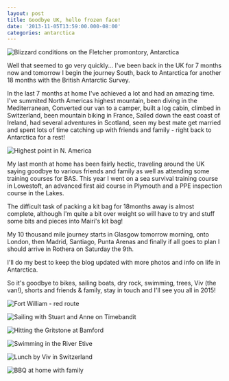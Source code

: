 ```yaml
---
layout: post
title: Goodbye UK, hello frozen face!
date: '2013-11-05T13:59:00.000-08:00'
categories: antarctica
---
```


![Blizzard conditions on the Fletcher promontory, Antarctica](/photos/blogger-posts/DSC04316.jpg)
Well that seemed to go very quickly... I've been back in the UK for 7 months now and tomorrow I begin the journey South, back to Antarctica for another 18 months with the British Antarctic Survey.In the last 7 months at home I've achieved a lot and had an amazing time. I've summited North Americas highest mountain, been diving in the Mediterranean, Converted our van to a camper, built a log cabin, climbed in Switzerland, been mountain biking in France, Sailed down the east coast of Ireland, had several adventures in Scotland, seen my best mate get married and spent lots of time catching up with friends and family - right back to Antarctica for a rest!![Highest point in N. America](/photos/blogger-posts/denali.jpg)My last month at home has been fairly hectic, traveling around the UK saying goodbye to various friends and family as well as attending some training courses for BAS. This year I went on a sea survival training course in Lowestoft, an advanced first aid course in Plymouth and a PPE inspection course in the Lakes.The difficult task of packing a kit bag for 18months away is almost complete, although I'm quite a bit over weight so will have to try and stuff some bits and pieces into Mairi's kit bag!My 10 thousand mile journey starts in Glasgow tomorrow morning, onto London, then Madrid, Santiago, Punta Arenas and finally if all goes to plan I should arrive in Rothera on Saturday the 9th.I'll do my best to keep the blog updated with more photos and info on life in Antarctica.So it's goodbye to bikes, sailing boats, dry rock, swimming, trees, Viv (the van!), shorts and friends & family, stay in touch and I'll see you all in 2015!![Fort William - red route](/photos/blogger-posts/bike.jpg)![Sailing with Stuart and Anne on Timebandit](/photos/blogger-posts/boat.jpg)![Hitting the Gritstone at Bamford](/photos/blogger-posts/dry+rock.jpg)![Swimming in the River Etive](/photos/blogger-posts/swimming.jpg)![Lunch by Viv in Switzerland](/photos/blogger-posts/van.jpg)![BBQ at home with family](/photos/blogger-posts/family.jpg)